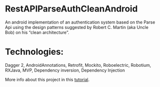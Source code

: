 # RestAPIParseAuthCleanAndroid
An android implementation of an authentication system based on the Parse Api using the design patterns suggested by Robert C. Martin (aka Uncle Bob) on his “clean architecture”.

# Technologies: 
Dagger 2, AndroidAnnotations, Retrofit, Mockito, Roboelectric, Robotium, RXJava, MVP, Dependency inversion, Dependency Injection

More info about this project in this [tutorial](http://victoralbertos.com/authentication-for-android-and-ios-tutorial-3-creating-android-project-using-the-clean-architecture-suggested-by-robert-c-martin/).
